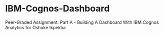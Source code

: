 # IBM-Cognos-Dashboard
Peer-Graded Assignment: Part A - Building A Dashboard With IBM Cognos Analytics for Oshoke Ikpekha
